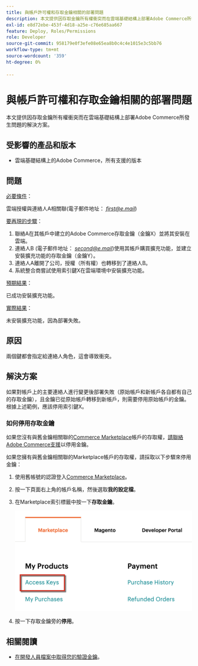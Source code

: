 ```yaml
---
title: 與帳戶許可權和存取金鑰相關的部署問題
description: 本文提供因存取金鑰所有權衝突而在雲端基礎結構上部署Adobe Commerce所發生問題的解決方案。
exl-id: e8d72ebe-453f-4d18-a25e-c76e685aa667
feature: Deploy, Roles/Permissions
role: Developer
source-git-commit: 958179e0f3efe08e65ea8b0c4c4e1015e3c5bb76
workflow-type: tm+mt
source-wordcount: '359'
ht-degree: 0%

---
```


# 與帳戶許可權和存取金鑰相關的部署問題

本文提供因存取金鑰所有權衝突而在雲端基礎結構上部署Adobe Commerce所發生問題的解決方案。

## 受影響的產品和版本

* 雲端基礎結構上的Adobe Commerce，所有支援的版本

## 問題

<u>必要條件</u>：

雲端授權與連絡人A相關聯(電子郵件地址： *<u>first@e.mail</u>*)

<u>要再現的步驟</u>：

1. 聯絡A在其帳戶中建立的Adobe Commerce存取金鑰（金鑰X）並將其安裝在雲端。
1. 連絡人B (電子郵件地址： *<u>second@e.mail</u>*)使用其帳戶購買擴充功能，並建立安裝擴充功能的存取金鑰（金鑰Y）。
1. 連絡人A離開了公司，授權（所有權）也轉移到了連絡人B。
1. 系統整合商嘗試使用索引鍵X在雲端環境中安裝擴充功能。

<u>預期結果</u>：

已成功安裝擴充功能。

<u>實際結果</u>：

未安裝擴充功能，因為部署失敗。

## 原因

兩個鍵都會指定給連絡人角色，這會導致衝突。

## 解決方案

如果對帳戶上的主要連絡人進行變更後部署失敗（原始帳戶和新帳戶各自都有自己的存取金鑰），且金鑰已從原始帳戶轉移到新帳戶，則需要停用原始帳戶的金鑰。 根據上述範例，應該停用索引鍵X。

### 如何停用存取金鑰

如果您沒有與舊金鑰相關聯的[Commerce Marketplace](https://marketplace.magento.com/)帳戶的存取權，[請聯絡Adobe Commerce支援](/help/help-center-guide/help-center/magento-help-center-user-guide.md#submit-ticket)以停用金鑰。

如果您擁有與舊金鑰相關聯的Marketplace帳戶的存取權，請採取以下步驟來停用金鑰：

1. 使用舊帳號的認證登入[Commerce Marketplace](https://marketplace.magento.com/)。
1. 按一下頁面右上角的帳戶名稱，然後選取&#x200B;**我的設定檔**。
1. 在Marketplace索引標籤中按一下&#x200B;**存取金鑰**。

   ![magento_products_access_keys_2.4.1.png](/help/troubleshooting/miscellaneous/assets/magento_products_access_keys_2.4.1.png)

1. 按一下存取金鑰旁的&#x200B;**停用**。

## 相關閱讀

* [在開發人員檔案中取得您的驗證金鑰](https://devdocs.magento.com/guides/v2.3/install-gde/prereq/connect-auth.html)。
